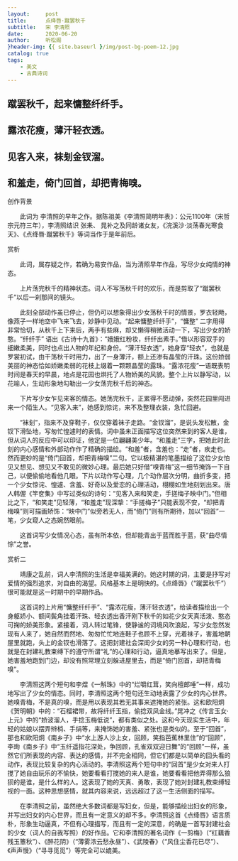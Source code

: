 ```yaml
---
layout:     post
title:      点绛唇·蹴罢秋千
subtitle:   宋 李清照
date:       2020-06-20
author:     听松阁
}header-img: {{ site.baseurl }/img/post-bg-poem-12.jpg
catalog: true
tags:
    - 美文
    - 古典诗词
---
```


## 蹴罢秋千，起来慵整纤纤手。
## 露浓花瘦，薄汗轻衣透。
## 见客入来，袜刬金钗溜。
## 和羞走，倚门回首，却把青梅嗅。



创作背景

　　此词为 李清照的早年之作。据陈祖美《李清照简明年表》：公元1100年（宋哲宗元符三年），李清照结识 张耒、 晁补之及同龄诸女友，《浣溪沙·淡荡春光寒食天》、《点绛唇·蹴罢秋千》等词当作于是年前后。 



赏析

　　此词，属存疑之作，若确为易安作品，当为清照早年作品，写尽少女纯情的神态。

　　上片荡完秋千的精神状态。词人不写荡秋千时的欢乐，而是剪取了“蹴罢秋千”以后一刹那间的镜头。

　　此刻全部动作虽已停止，但仍可以想象得出少女荡秋千时的情景，罗衣轻飏，像燕子一样地空中飞来飞去，妙静中见动。“起来慵整纤纤手”，“慵整” 二字用得非常恰切，从秋千上下来后，两手有些麻，却又懒得稍微活动一下，写出少女的娇憨。“纤纤手” 语出《古诗十九首》：“娥娥红粉妆，纤纤出素手。”借以形容双手的细嫩柔美，同时也点出人物的年纪和身份。“薄汗轻衣透”，她身穿“轻衣”，也就是罗裳初试，由干荡秋千时用力，出了一身薄汗，额上还渗有晶莹的汗珠。这份娇弱美丽的神态恰如娇嫩柔弱的花枝上缀着一颗颗晶莹的露珠。“露浓花瘦”一语既表明时间是春天的早晨，地点是花园也烘托了人物娇美的风貌。整个上片以静写动，以花喻人，生动形象地勾勒出一少女荡完秋千后的神态。

　　下片写少女乍见来客的情态。她荡完秋千，正累得不愿动弹，突然花园里闯进来一个陌生人。“见客入来”，她感到惊诧，来不及整理衣装，急忙回避。

　　“袜刬”，指来不及穿鞋子，仅仅穿着袜子走路。“金钗溜”，是说头发松散，金钗下滑坠地，写匆忙惶遽时的表情。词中虽未正面描写这位突然来到的客人是谁，但从词人的反应中可以印证，他定是一位翩翩美少年。“和羞走”三字，把她此时此刻的内心感情和外部动作作了精确的描绘。“和羞”者，含羞也：“走”者，疾走也。然而更妙的是“倚门回首，却把青梅嗅”二句。它以极精湛的笔墨描绘了这位少女怕见又想见、想见又不敢见的微妙心理。最后她只好借“嗅青梅”这一细节掩饰一下自己，以便偷偷地看他几眼。下片以动作写心理，几个动作层次分明，曲折多变，把一个少女惊诧、惶遽、含羞、好奇以及爱恋的心理活动，栩栩如生地刻划出来。唐人韩偓《竿奁集》中写过类似的诗句：“见客入来和笑走，手搓梅子映中门。”但相比之下，“和笑走”见轻薄，“和羞走”现深挚：“手搓梅子”只能表现不安，“却把青梅嗅”则可描画矫饰：“映中门”似旁若无人，而“倚门”则有所期待，加以“回首”一笔，少女窥人之态婉然眼前。

　　这首词写少女情况心态，虽有所本依，但却能青出于蓝而胜于蓝，获“曲尽情悰”之誉。







赏析二

　　靖康之乱前，词人李清照的生活是幸福美满的。她这时期的词，主要是抒写对爱情的强烈追求，对自由的渴望。风格基本上是明快的。《点绛唇》（“蹴罢秋千”）很可能就是这一时期中的早期作品。

　　这首词的上片用“慵整纤纤手”、“露浓花瘦，薄汗轻衣透”，给读者描绘出一个身躯娇小、额间鬓角挂着汗珠、轻衣透出香汗刚下秋千的如花少女天真活泼、憨态可掬的娇美形象。紧接着，词人转过笔锋，使静谧的词境风吹浪起，写少女忽然发现有人来了，她自然而然地、匆匆忙忙地连鞋子也顾不上穿，光着袜子，害羞地朝屋里就跑，头上的金钗也滑落了。这把封建社会深闺少女的另一种心理和行动，也就是在封建礼教束缚下的遵守所谓“礼”的心理和行动，逼真地摹写出来了。但是，她害羞地跑到门边，却没有照常理立刻躲进屋里去，而是“倚门回首，却把青梅嗅”。

　　李清照这两个短句和李煜《一斛珠》中的“烂嚼红茸，笑向檀郎唾”一样，成功地写出了少女的情态。同时，李清照这两个短句还生动地表露了少女的内心世界。她嗅青梅，不是真的嗅，而是用以表现其若无其事来遮掩她的紧张。这和欧阳炯《贺明朝》中的：“石榴裙带，故将纤纤玉指，偷捻双凤金线。”晃冲之《传言玉女·上元》中的“娇波溜人，手捻玉梅低说”，都有类似之处。这和今天现实生活中，年轻的姑娘以摆弄辫梢、手绢等，来掩饰她的害羞、紧张也是类似的。至于“回首”，那也和欧阳炯《南乡子》中“水上游人沙上女，回顾，笑指芭蕉林里住”的“回顾”，李珣《南乡子》中“玉纤遥指花深处，争回顾，孔雀双双迎日舞”的“回顾”一样，虽然它们所表现的内容、表达的感情，并不完全相同，但它们都是以简单的回头看的动作，表现比较复杂的内心活动的。李清照这两个短句中的“回首”是少女对来人打搅了她自由玩乐的不愉快，她要看看打搅她的来人是谁，她要看看把他弄得那么狼狈的是谁，是什么样的人。这表现了她的天真、勇敢，表现了她对封建礼教束缚轻视的一面。这种思想感情，就其内容来说，远远超过了这一生活侧面的描写。

　　在李清照之前，虽然绝大多数词都是写妇女，但是，能够描绘出妇女的形象，并写出妇女的内心世界，而且有一定意义的却不多。李清照这首《点绛唇》语言质朴，形象生动逼真，不但有心理描写，而且有一定的深意，的确是一首写封建社会的少女（词人的自我写照）的好作品。它和李清照的著名词作《一剪梅》（“红藕香残玉簟秋”）、《醉花阴》（“薄雾浓云愁永昼”）、《武陵春》（“风住尘香花已尽”）、《声声慢》（“寻寻觅觅”）等完全可以媲美。
